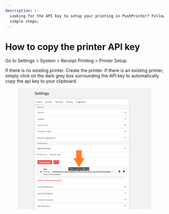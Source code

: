 ```yaml
---
description: >-
  Looking for the API key to setup your printing in PushPrinter? Follow these
  simple steps;
---
```


# How to copy the printer API key

Go to Settings > System > Receipt Printing > Printer Setup.

If there is no existing printer.  Create the printer.  If there is an existing printer, simply click on the dark grey box surrounding the API key to automatically copy the api key to your clipboard.

<figure><img src="../../.gitbook/assets/image (1).png" alt=""><figcaption></figcaption></figure>

